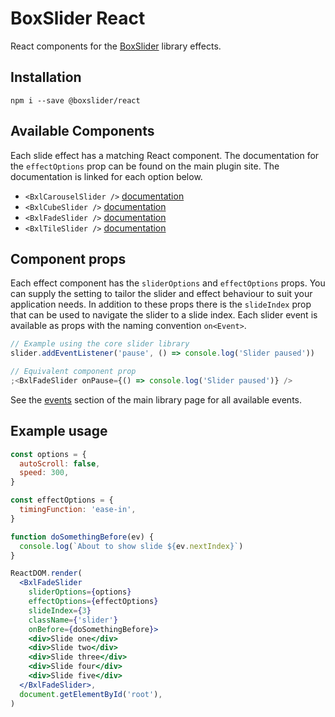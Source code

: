 # BoxSlider React

React components for the [BoxSlider](https://github.com/boxslider/slider) library effects.

## Installation

`npm i --save @boxslider/react`

## Available Components

Each slide effect has a matching React component. The documentation for the `effectOptions` prop can be found on the
main plugin site. The documentation is linked for each option below.

- `<BxlCarouselSlider />` [documentation](https://github.com/boxslider/slider#carouselslider)
- `<BxlCubeSlider />` [documentation](https://github.com/boxslider/slider#cubeslider)
- `<BxlFadeSlider />` [documentation](https://github.com/boxslider/slider#fadeslider)
- `<BxlTileSlider />` [documentation](https://github.com/boxslider/slider#tileslider)

## Component props

Each effect component has the `sliderOptions` and `effectOptions` props. You can supply the setting
to tailor the slider and effect behaviour to suit your application needs. In addition to these props
there is the `slideIndex` prop that can be used to navigate the slider to a slide index. Each slider
event is available as props with the naming convention `on<Event>`.

```jsx
// Example using the core slider library
slider.addEventListener('pause', () => console.log('Slider paused'))

// Equivalent component prop
;<BxlFadeSlider onPause={() => console.log('Slider paused')} />
```

See the [events](https://github.com/boxslider/slider#events) section of the main library page for all available events.

## Example usage

```jsx
const options = {
  autoScroll: false,
  speed: 300,
}

const effectOptions = {
  timingFunction: 'ease-in',
}

function doSomethingBefore(ev) {
  console.log(`About to show slide ${ev.nextIndex}`)
}

ReactDOM.render(
  <BxlFadeSlider
    sliderOptions={options}
    effectOptions={effectOptions}
    slideIndex={3}
    className={'slider'}
    onBefore={doSomethingBefore}>
    <div>Slide one</div>
    <div>Slide two</div>
    <div>Slide three</div>
    <div>Slide four</div>
    <div>Slide five</div>
  </BxlFadeSlider>,
  document.getElementById('root'),
)
```
